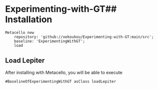 # Experimenting-with-GT## Installation```Metacello new	repository: 'github://xekoukou/Experimenting-with-GT:main/src';	baseline: 'ExperimentingWithGT';	load```## Load Lepiter				After installing with Metacello, you will be able to execute```#BaselineOfExperimentingWithGT asClass loadLepiter```